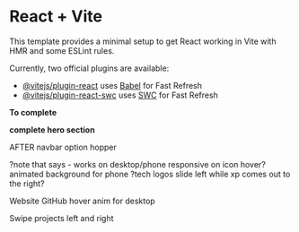 # React + Vite

This template provides a minimal setup to get React working in Vite with HMR and some ESLint rules.

Currently, two official plugins are available:

- [@vitejs/plugin-react](https://github.com/vitejs/vite-plugin-react/blob/main/packages/plugin-react/README.md) uses [Babel](https://babeljs.io/) for Fast Refresh
- [@vitejs/plugin-react-swc](https://github.com/vitejs/vite-plugin-react-swc) uses [SWC](https://swc.rs/) for Fast Refresh

**To complete**
<!-- include GitHub Portfolio link -->
<!-- carousel slider for projects -->
<!-- emailJS to collect messages sent  -->
<!-- link resume (update resume) -->
<!-- mouse tracking in about me section -->
**complete hero section**
<!-- navbar links -->
<!-- contact modal -->
<!-- view my work btn  -->
<!-- email link in navbar -->

AFTER
navbar option hopper
<!-- phone responsive -->
?note that says - works on desktop/phone responsive on icon hover?
animated background for phone
?tech logos slide left while xp comes out to the right?
<!-- Nav mobile menu -->
<!-- prevent hamburger icon from going black on click -->
Website GitHub hover anim for desktop
<!-- remove custom cursor in mobile mode -->
Swipe projects left and right
<!-- message box -->
<!-- contact info phone responsive -->